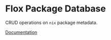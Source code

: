 # Flox Package Database

CRUD operations on `nix` package metadata.

[Documentation](https://flox.github.io/pkgdb/index.html)
